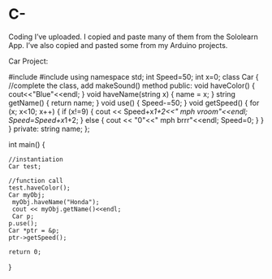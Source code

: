 # C-
Coding I’ve uploaded. I copied and paste many of them from the Sololearn App. I’ve also copied and pasted some from my Arduino projects.

Car Project: 


#include <iostream>
#include <string>
using namespace std;
int Speed=50;
int x=0;
class Car {
    //complete the class, add makeSound() method
    public: 
		void haveColor() {
			cout<<"Blue"<<endl;
		}
		void haveName(string x) {
			name = x;
		}
		string getName() {
			return name;
		}
       void use() {
          Speed-=50;
            }
       void getSpeed() { 
       	for (x; x<10; x++) {
       		if (x!=9) {
          		cout << Speed+x*1+2<<" mph vroom"<<endl;
          		Speed=Speed+x*1+2;
          	}
          	else {
          		cout << "0"<<" mph brrr"<<endl;
          		Speed=0;
          	}
          }
        }
		private: 
    		string name;
};



int main() {
    
    //instantiation
    Car test;
    
    //function call
    test.haveColor();
    Car myObj;
	 myObj.haveName("Honda");
	 cout << myObj.getName()<<endl;
	 Car p;
    p.use();
    Car *ptr = &p;
    ptr->getSpeed();
    
    return 0;
}
